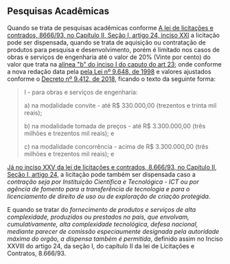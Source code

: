## Pesquisas Acadêmicas

Quando se trata de pesquisas acadêmicas conforme [A lei de licitações e contrados, 8666/93, no Capítulo II, Seção I, artigo 24, inciso XXI](/lei-de-licitacoes-e-contratos-capitulo-ii-secao-i.md#lei-licitacoes-contratos-capitulo-ii-secao-1-art24-inc-xxi-lei13243-2016) a licitação pode ser dispensada, quando se trata de aquisição ou contratação de produtos para pesquisa e desenvolvimento, porém é limitado nos casos de obras e serviços de engenharia até o valor de 20% \(Vinte por cento\) do valor que trata na [alinea "b" do inciso I do caputo do art 23](//lei-de-licitacoes-e-contratos-capitulo-ii-secao-i.md#lei-licitacoes-contratos-capitulo-ii-secao-1-art23); onde conforme a nova redação data  pela [pela Lei nº 9.648, de 1998](#) e valores ajustados conforme o [Decreto nº 9.412, de 2018](#), ficando o texto da seguinte forma:

> I - para obras e serviços de engenharia:
>
> a\) na modalidade convite - até R$ 330.000,00 \(trezentos e trinta mil reais\);
>
> b\) na modalidade tomada de preços - até R$ 3.300.000,00 \(três milhões e trezentos mil reais\); e
>
> c\) na modalidade concorrência - acima de R$ 3.300.000,00 \(três milhões e trezentos mil reais\); e

[Já no inciso XXV da lei de licitações e contrados, 8.666/93, no Capítulo II, Seção I, artigo 24,](/lei-de-licitacoes-e-contratos-capitulo-ii-secao-i.md#lei-licitacoes-contratos-capitulo-ii-secao-1-art24-inc-xxv) a licitação pode também ser dispensada caso a _contração seja por Instituição Científica e Tecnológica - ICT ou por agência de fomento para a transferência de tecnologia e para o licenciamento de direito de uso ou de exploração de criação protegida._

E quando se tratar do _fornecimento de produtos e serviços de alta complexidade, produzidos ou prestados no país, que envolvam,  cumulativamente, alta complexidade tecnológica, defesa nacional, mediante parecer de comissão especiaumente designada pela autoridade máxima do orgão, a dispensa também é permitida_, definido assim no Inciso XXVIII do artigo 24, da seção I, do capítulo II da lei de Licitações e Contratos, 8.666/93. 

